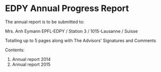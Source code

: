 EDPY Annual Progress Report
===========================

The annual report is to be submitted to:

   Mrs. Anh Eymann
   EPFL-EDPY / Station 3 / 1015-Lausanne / Suisse

Totalling up to 5 pages along with The Advisors' Signatures and Comments

Contents:
 1. Annual report 2014
 2. Annual report 2015
